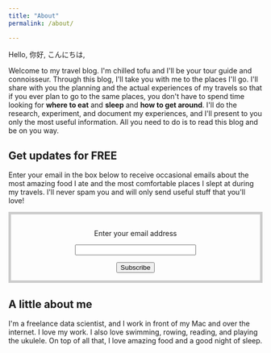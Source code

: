 ```yaml
---
title: "About"
permalink: /about/

---
```


Hello, 你好, こんにちは, 

Welcome to my travel blog. I'm chilled tofu and I'll be your tour guide and connoisseur. Through this blog, I'll take you with me to the places I'll go. I'll share with you the planning and the actual experiences of my travels so that if you ever plan to go to the same places, you don't have to spend time looking for **where to eat** and **sleep** and **how to get around**. I'll do the research, experiment, and document my experiences, and I'll present to you only the most useful information. All you need to do is to read this blog and be on you way. 

## Get updates for FREE
Enter your email in the box below to receive occasional emails about the most amazing food I ate and the most comfortable places I slept at during my travels. I'll never spam you and will only send useful stuff that you'll love! 

<form style="border:5px solid #ccc;padding:15px;text-align:center;" action="https://tinyletter.com/chilledtofu" method="post" target="popupwindow" onsubmit="window.open('https://tinyletter.com/chilledtofu', 'popupwindow', 'scrollbars=yes,width=800,height=600');return true"><p><label for="tlemail">Enter your email address</label></p><p><input type="text" style="width:240px" name="email" id="tlemail" /></p><input type="hidden" value="1" name="embed"/><input type="submit" value="Subscribe" /></form>
 

## A little about me
I'm a freelance data scientist, and I work in front of my Mac and over the internet. I love my work. I also love swimming, rowing, reading, and playing the ukulele. On top of all that, I love amazing food and a good night of sleep. 

